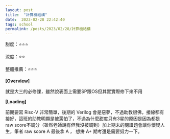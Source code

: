 ```yaml
---
layout: post
title:  "計算機結構"
date:  2023-02-28 22:42:40 
tags: school
permalink: /posts/2023/02/28/計算機結構
---
```


甜度：⭐⭐⭐

涼度：⭐⭐

整體推薦：⭐⭐⭐

**[Overview]**

就是大三的必修課，雖然說表面上需要SP跟OS但其實實際修下來不用

**[Loading]**

前期要寫 Risc-V 非常簡單，後期的 Verilog 會是惡夢，不過助教很佛，接線都有接好，這班的助教明顯是被罵怕了，不過為什麼甜度只有3星的原因是因為都是raw score不調分（雖然老師說有但我沒被調到）加上期末的閱讀題會讓你懷疑人生，筆者 raw score A 最後拿 A ， 想拼 A+ 期考還是需要努力一下。
